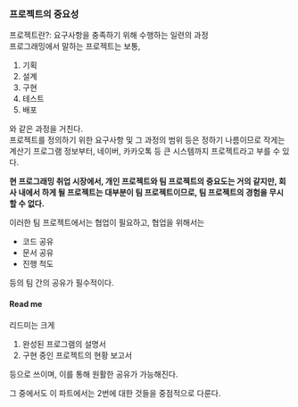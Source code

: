 ### 프로젝트의 중요성

프로젝트란?: 요구사항을 충족하기 위해 수행하는 일련의 과정  
프로그래밍에서 말하는 프로젝트는 보통, 
 1. 기획
 2. 설계
 3. 구현
 4. 테스트
 5. 배포  

와 같은 과정을 거친다.  
프로젝트를 정의하기 위한 요구사항 및 그 과정의 범위 등은 정하기 나름이므로 작게는 계산기 프로그램 정보부터, 네이버, 카카오톡 등 큰 시스템까지 프로젝트라고 부를 수 있다.  

**현 프로그래밍 취업 시장에서, 개인 프로젝트와 팀 프로젝트의 중요도는 거의 같지만, 회사 내에서 하게 될 프로젝트는 대부분이 팀 프로젝트이므로, 팀 프로젝트의 경험을 무시할 수 없다.**

이러한 팀 프로젝트에서는 협업이 필요하고, 협업을 위해서는
 - 코드 공유
 - 문서 공유
 - 진행 척도

등의 팀 간의 공유가 필수적이다.

#### Read me
리드미는 크게 
 1. 완성된 프로그램의 설명서
 2. 구현 중인 프로젝트의 현황 보고서

등으로 쓰이며, 이를 통해 원활한 공유가 가능해진다.

그 중에서도 이 파트에서는 2번에 대한 것들을 중점적으로 다룬다.